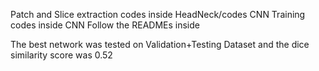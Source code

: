 Patch and Slice extraction codes inside HeadNeck/codes
CNN Training codes inside CNN
Follow the READMEs inside

The best network was tested on Validation+Testing Dataset and the dice similarity score was 0.52
